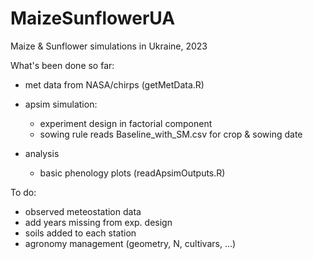 # MaizeSunflowerUA
Maize &amp; Sunflower simulations in Ukraine, 2023

What's been done so far:

- met data from NASA/chirps (getMetData.R)

- apsim simulation:
  - experiment design in factorial component
  - sowing rule reads Baseline_with_SM.csv for crop & sowing date

- analysis
  - basic phenology plots (readApsimOutputs.R)


To do:
 - observed meteostation data
 - add years missing from exp. design
 - soils added to each station 
 - agronomy management (geometry, N, cultivars, ...)

